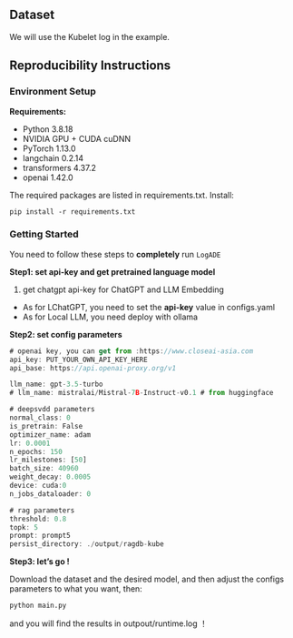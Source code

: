 
## Dataset

We will use the Kubelet log in the example. 

## Reproducibility Instructions

### Environment Setup

**Requirements:**

- Python 3.8.18
- NVIDIA GPU + CUDA cuDNN
- PyTorch 1.13.0
- langchain 0.2.14
- transformers 4.37.2
- openai 1.42.0

The required packages are listed in requirements.txt. Install:

`pip install -r requirements.txt`

### Getting Started

You need to follow these steps to **completely** run `LogADE` 

**Step1: set api-key and get pretrained language model**


1. get chatgpt api-key for ChatGPT and LLM Embedding
- As for LChatGPT, you need to set the **api-key** value  in configs.yaml
- As for Local LLM, you need deploy with ollama

**Step2: set config parameters**

```jsx
# openai key, you can get from :https://www.closeai-asia.com
api_key: PUT_YOUR_OWN_API_KEY_HERE 
api_base: https://api.openai-proxy.org/v1

llm_name: gpt-3.5-turbo
# llm_name: mistralai/Mistral-7B-Instruct-v0.1 # from huggingface

# deepsvdd parameters
normal_class: 0
is_pretrain: False
optimizer_name: adam
lr: 0.0001
n_epochs: 150
lr_milestones: [50]
batch_size: 40960
weight_decay: 0.0005
device: cuda:0
n_jobs_dataloader: 0

# rag parameters
threshold: 0.8
topk: 5
prompt: prompt5
persist_directory: ./output/ragdb-kube

```

**Step3: let’s go !**

Download the dataset and the desired model, and then adjust the configs parameters to what you want, then:

`python main.py` 

and you will find the results in outpout/runtime.log ！
